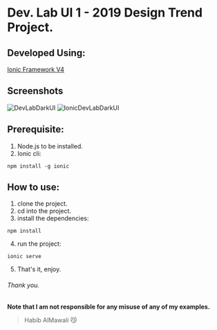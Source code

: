 # Dev. Lab UI 1 - 2019 Design Trend Project.

## Developed Using:
<a href="https://ionicframework.com/">Ionic Framework V4</a>

## Screenshots
![DevLabDarkUI](https://user-images.githubusercontent.com/31030616/61536651-2b283a00-aa46-11e9-9e43-836bbfa88992.png)
![IonicDevLabDarkUI](https://user-images.githubusercontent.com/31030616/61536657-30858480-aa46-11e9-836f-949768be9756.JPG)

## Prerequisite:
1. Node.js to be installed.
2. Ionic cli:
```
npm install -g ionic
```

## How to use:
1. clone the project.
2. cd into the project.
3. install the dependencies:
```
npm install
```
4. run the project:
```
ionic serve
```
5. That's it, enjoy.

###### Thank you.

**Note that I am not responsible for any misuse of any of my examples.**

> Habib AlMawali :smirk_cat:

